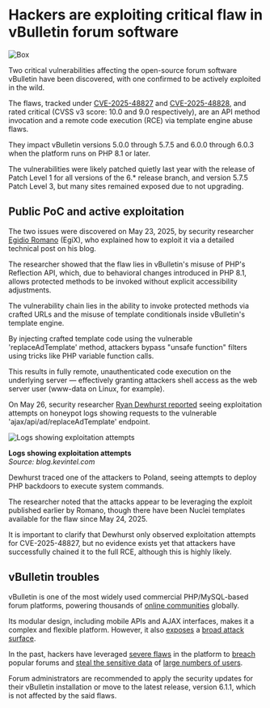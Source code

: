 # Hackers are exploiting critical flaw in vBulletin forum software

![Box](https://www.bleepstatic.com/content/hl-images/2024/05/07/hacker-box.jpg)

Two critical vulnerabilities affecting the open-source forum software vBulletin have been discovered, with one confirmed to be actively exploited in the wild.

The flaws, tracked under [CVE-2025-48827](https://nvd.nist.gov/vuln/detail/CVE-2025-48827) and [CVE-2025-48828](https://nvd.nist.gov/vuln/detail/CVE-2025-48828), and rated critical (CVSS v3 score: 10.0 and 9.0 respectively), are an API method invocation and a remote code execution (RCE) via template engine abuse flaws.

They impact vBulletin versions 5.0.0 through 5.7.5 and 6.0.0 through 6.0.3 when the platform runs on PHP 8.1 or later.

The vulnerabilities were likely patched quietly last year with the release of Patch Level 1 for all versions of the 6.* release branch, and version 5.7.5 Patch Level 3, but many sites remained exposed due to not upgrading.

## Public PoC and active exploitation

The two issues were discovered on May 23, 2025, by security researcher [Egidio Romano](https://karmainsecurity.com/dont-call-that-protected-method-vbulletin-rce) (EgiX), who explained how to exploit it via a detailed technical post on his blog.

The researcher showed that the flaw lies in vBulletin's misuse of PHP's Reflection API, which, due to behavioral changes introduced in PHP 8.1, allows protected methods to be invoked without explicit accessibility adjustments.

The vulnerability chain lies in the ability to invoke protected methods via crafted URLs and the misuse of template conditionals inside vBulletin's template engine.

By injecting crafted template code using the vulnerable 'replaceAdTemplate' method, attackers bypass "unsafe function" filters using tricks like PHP variable function calls.

This results in fully remote, unauthenticated code execution on the underlying server — effectively granting attackers shell access as the web server user (www-data on Linux, for example).

On May 26, security researcher [Ryan Dewhurst reported](https://blog.kevintel.com/vbulletin-replaceadtemplate-kev/) seeing exploitation attempts on honeypot logs showing requests to the vulnerable 'ajax/api/ad/replaceAdTemplate' endpoint.

![Logs showing exploitation attempts](https://www.bleepstatic.com/images/news/u/1220909/2025/May/exploitation.png)

**Logs showing exploitation attempts**  
_Source: blog.kevintel.com_

Dewhurst traced one of the attackers to Poland, seeing attempts to deploy PHP backdoors to execute system commands.

The researcher noted that the attacks appear to be leveraging the exploit published earlier by Romano, though there have been Nuclei templates available for the flaw since May 24, 2025.

It is important to clarify that Dewhurst only observed exploitation attempts for CVE-2025-48827, but no evidence exists yet that attackers have successfully chained it to the full RCE, although this is highly likely.

## vBulletin troubles

vBulletin is one of the most widely used commercial PHP/MySQL-based forum platforms, powering thousands of [online communities](https://www.bleepingcomputer.com/news/security/epic-games-forums-hacked-and-info-for-800k-accounts-leaked/) globally.

Its modular design, including mobile APIs and AJAX interfaces, makes it a complex and flexible platform. However, it also [exposes](https://www.bleepingcomputer.com/news/security/vbulletin-zero-day-exploited-for-years-gets-unofficial-patch/) a [broad attack surface](https://www.bleepingcomputer.com/news/security/cloudflare-now-blocks-the-vbulletin-rce-cve-2019-16759-exploit/).

In the past, hackers have leveraged [severe flaws](https://www.bleepingcomputer.com/news/security/vbulletin-fixes-ridiculously-easy-to-exploit-zero-day-rce-bug/) in the platform to [breach](https://www.bleepingcomputer.com/news/security/comodo-forums-breached-data-of-over-170-000-users-up-for-grabs/) popular forums and [steal the sensitive data](https://www.bleepingcomputer.com/news/security/hacker-selling-user-info-stolen-from-prostitution-forums/) of [large numbers of users](https://www.bleepingcomputer.com/news/security/female-escort-review-site-data-breach-affects-470-000-members/).

Forum administrators are recommended to apply the security updates for their vBulletin installation or move to the latest release, version 6.1.1, which is not affected by the said flaws.